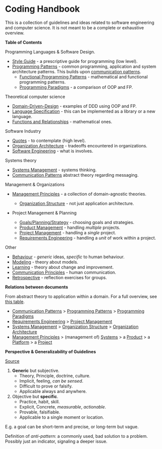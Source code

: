 # Coding Handbook

This is a collection of guidelines and ideas related to software engineering and computer science. It is not meant to be a complete or exhaustive overview.

**Table of Contents**

Programming Languages & Software Design.

- [Style Guide](style-guide.md) - a prescriptive guide for programming (low level).
- [Programming Patterns](programming-patterns.md) - common programming, application and system architecture patterns. This builds upon  [communication patterns](communication-patterns.md).
  - [Functional Programming Patterns](programming-patterns-functional.md) - mathematical and functional programming patterns.
  - [Programming Paradigms](programming-paradigms.md) - a comparison of OOP and FP.

Theoretical computer science

- [Domain-Driven-Design](domain-driven-design.md) - examples of DDD using OOP and FP.
- [Language Specification](language-spec.md) - this can be implemented as a library or a new language.
- [Functions and Relationships](functions-relations.md) - mathematical ones.

Software Industry

- [Quotes](quotes.md) - to contemplate (high level).
- [Organization Architecture](organization-architecture.md) - tradeoffs encountered in organizations.
- [Software Engineering](software-engineering.md) - what is involves.

Systems theory

- [Systems Management](systems-management.md) - systems thinking.
- [Communication Patterns](communication-patterns.md) abstract theory regarding messaging.

Management & Organizations

- [Management Principles](management-principles.md) - a collection of domain-agnostic theories.
  - [Organization Structure](organization-structure.md) - not just application architecture.
- Project Management & Planning

  - [Goals/Planning/Strategy](goals-planning-strategy.md) - choosing goals and strategies.
  - [Product Management](product-management.md) - handling *multiple* projects.
  - [Project Management](project-management.md) - handling a *single* project.
  - [Requirements Engineering](requirements-engineering.md) - handling a *unit* of work within a project.

Other

- [Behaviour](behaviour.md) - *generic* ideas, *specific* to human behaviour.
- [Modeling](modeling.md) - theory about models.
- [Learning](learning.md) - theory about change and improvement.
- [Communication Principles](communication-principles.md) - human communication.
- [Retrospective](retrospective) - reflection exercises for groups.



**Relations between documents**

From abstract theory to application within a domain. For a full overview, see [this table](software-domains-table.md).

- [Communication Patterns](communication-patterns.md) > [Programming Patterns](programming-patterns.md) > [Programming Paradigms](programming-paradigms.md)
- [Requirements Engineering](requirements-engineering.md) > [Project Management](project-management.md)
- [Systems Management](systems-management.md) > [Organization Structure](organization-structure.md) > [Organization Architecture](organization-architecture.md)
- [Management Principles](management-principles.md) > (management of)  [Systems](systems-management.md) > a [Product](product-management.md) > a [Platform](platform-management) > a [Project](project-management.md)



**Perspective & Generalizability of Guidelines**

[Source](https://twitter.com/johncutlefish/status/1406534814673477633)

1. **Generic** but subjective.
    - Theory, Principle, doctrine, culture.
    - Implicit, feeling, *can be sensed*.
    - Difficult to prove or falsify.
    - Applicable always and anywhere.
2. Objective but **specific**.
    - Practice, habit, skill.
    - Explicit, Concrete, *measurable*, *actionable*.
    - Provable, falsifiable.
    - Applicable to a single moment or location.

E.g. a goal can be short-term and precise, or long-term but vague.

Definition of *anti-pattern*: a commonly used, bad solution to a problem. Possibly just an indicator, signaling a deeper issue.
